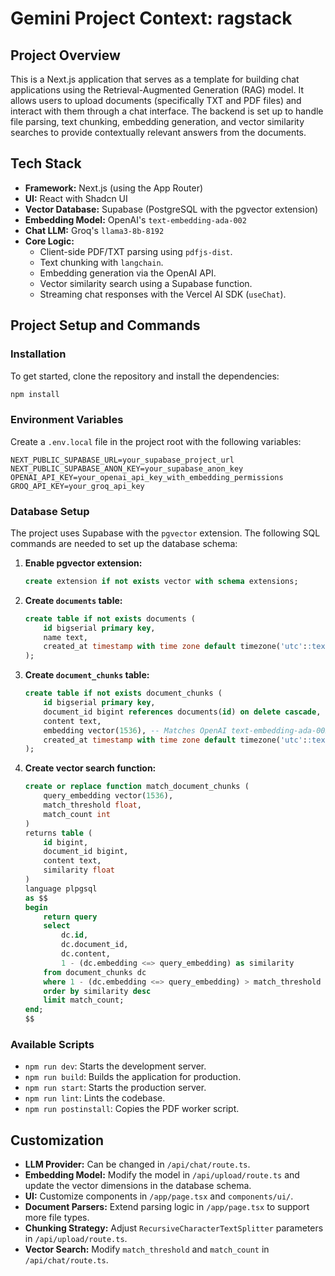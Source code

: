 # Gemini Project Context: ragstack

## Project Overview

This is a Next.js application that serves as a template for building chat applications using the Retrieval-Augmented Generation (RAG) model. It allows users to upload documents (specifically TXT and PDF files) and interact with them through a chat interface. The backend is set up to handle file parsing, text chunking, embedding generation, and vector similarity searches to provide contextually relevant answers from the documents.

## Tech Stack

- **Framework:** Next.js (using the App Router)
- **UI:** React with Shadcn UI
- **Vector Database:** Supabase (PostgreSQL with the pgvector extension)
- **Embedding Model:** OpenAI's `text-embedding-ada-002`
- **Chat LLM:** Groq's `llama3-8b-8192`
- **Core Logic:**
    - Client-side PDF/TXT parsing using `pdfjs-dist`.
    - Text chunking with `langchain`.
    - Embedding generation via the OpenAI API.
    - Vector similarity search using a Supabase function.
    - Streaming chat responses with the Vercel AI SDK (`useChat`).

## Project Setup and Commands

### Installation

To get started, clone the repository and install the dependencies:

```bash
npm install
```

### Environment Variables

Create a `.env.local` file in the project root with the following variables:

```dotenv
NEXT_PUBLIC_SUPABASE_URL=your_supabase_project_url
NEXT_PUBLIC_SUPABASE_ANON_KEY=your_supabase_anon_key
OPENAI_API_KEY=your_openai_api_key_with_embedding_permissions
GROQ_API_KEY=your_groq_api_key
```

### Database Setup

The project uses Supabase with the `pgvector` extension. The following SQL commands are needed to set up the database schema:

1.  **Enable pgvector extension:**
    ```sql
    create extension if not exists vector with schema extensions;
    ```

2.  **Create `documents` table:**
    ```sql
    create table if not exists documents (
        id bigserial primary key,
        name text,
        created_at timestamp with time zone default timezone('utc'::text, now()) not null
    );
    ```

3.  **Create `document_chunks` table:**
    ```sql
    create table if not exists document_chunks (
        id bigserial primary key,
        document_id bigint references documents(id) on delete cascade,
        content text,
        embedding vector(1536), -- Matches OpenAI text-embedding-ada-002
        created_at timestamp with time zone default timezone('utc'::text, now()) not null
    );
    ```

4.  **Create vector search function:**
    ```sql
    create or replace function match_document_chunks (
        query_embedding vector(1536),
        match_threshold float,
        match_count int
    )
    returns table (
        id bigint,
        document_id bigint,
        content text,
        similarity float
    )
    language plpgsql
    as $$
    begin
        return query
        select
            dc.id,
            dc.document_id,
            dc.content,
            1 - (dc.embedding <=> query_embedding) as similarity
        from document_chunks dc
        where 1 - (dc.embedding <=> query_embedding) > match_threshold
        order by similarity desc
        limit match_count;
    end;
    $$
    ```

### Available Scripts

-   `npm run dev`: Starts the development server.
-   `npm run build`: Builds the application for production.
-   `npm run start`: Starts the production server.
-   `npm run lint`: Lints the codebase.
-   `npm run postinstall`: Copies the PDF worker script.

## Customization

-   **LLM Provider:** Can be changed in `/api/chat/route.ts`.
-   **Embedding Model:** Modify the model in `/api/upload/route.ts` and update the vector dimensions in the database schema.
-   **UI:** Customize components in `/app/page.tsx` and `components/ui/`.
-   **Document Parsers:** Extend parsing logic in `/app/page.tsx` to support more file types.
-   **Chunking Strategy:** Adjust `RecursiveCharacterTextSplitter` parameters in `/api/upload/route.ts`.
-   **Vector Search:** Modify `match_threshold` and `match_count` in `/api/chat/route.ts`.
